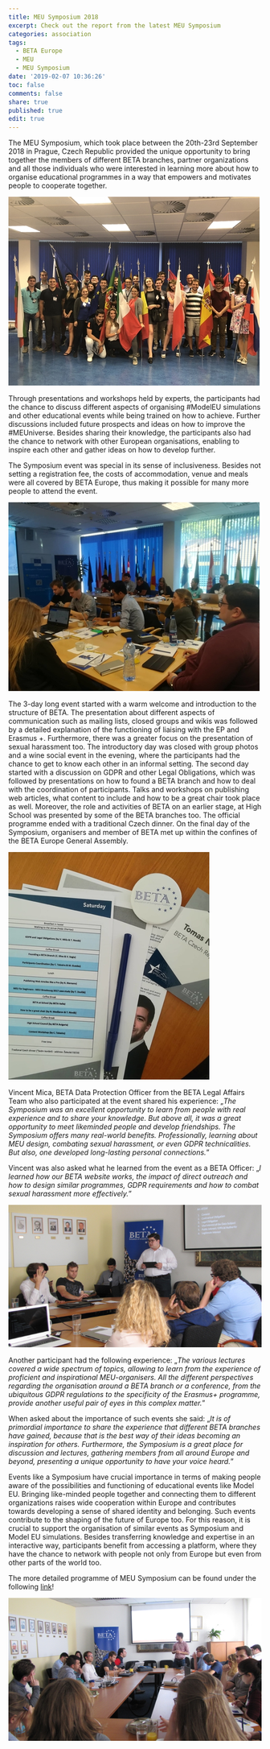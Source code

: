 ```yaml
---
title: MEU Symposium 2018
excerpt: Check out the report from the latest MEU Symposium
categories: association
tags:
  - BETA Europe
  - MEU
  - MEU Symposium
date: '2019-02-07 10:36:26'
toc: false
comments: false
share: true
published: true
edit: true
---
```

The MEU Symposium, which took place between the 20th-23rd September 2018 in Prague, Czech Republic provided the unique opportunity to bring together the members of different BETA branches, partner organizations and all those individuals who were interested in learning more about how to organise educational programmes in a way that empowers and motivates people to cooperate together.

![](/assets/images/sym1.jpg)

Through presentations and workshops held by experts, the participants had the chance to discuss different aspects of organising #ModelEU simulations and other educational events while being trained on how to achieve. Further discussions included future prospects and ideas on how to improve the #MEUniverse. Besides sharing their knowledge, the participants also had the chance to network with other European organisations, enabling to inspire each other and gather ideas on how to develop further.

The Symposium event was special in its sense of inclusiveness. Besides not setting a registration fee, the costs of accommodation, venue and meals were all covered by BETA Europe, thus making it possible for many more people to attend the event.

![](/assets/images/sym2.jpg)

The 3-day long event started with a warm welcome and introduction to the structure of BETA. The presentation about different aspects of communication such as mailing lists, closed groups and wikis was followed by a detailed explanation of the functioning of liaising with the EP and Erasmus +. Furthermore, there was a greater focus on the presentation of sexual harassment too. The introductory day was closed with group photos and a wine social event in the evening, where the participants had the chance to get to know each other in an informal setting. The second day started with a discussion on GDPR and other Legal Obligations, which was followed by presentations on how to found a BETA branch and how to deal with the coordination of participants. Talks and workshops on publishing web articles, what content to include and how to be a great chair took place as well. Moreover, the role and activities of BETA on an earlier stage, at High School was presented by some of the BETA branches too. The official programme ended with a traditional Czech dinner. On the final day of the Symposium, organisers and member of BETA met up within the confines of the BETA Europe General Assembly.

![](/assets/images/sym3.jpg)

Vincent Mica, BETA Data Protection Officer from the BETA Legal Affairs Team who also participated at the event shared his experience: „_The Symposium was an excellent opportunity to learn from people with real experience and to share your knowledge. But above all, it was a great opportunity to meet likeminded people and develop friendships. The Symposium offers many real-world benefits. Professionally, learning about MEU design, combating sexual harassment, or even GDPR technicalities. But also, one developed long-lasting personal connections._”

Vincent was also asked what he learned from the event as a BETA Officer: „_I learned how our BETA website works, the impact of direct outreach and how to design similar programmes, GDPR requirements and how to combat sexual harassment more effectively._”

![](/assets/images/sym4.jpg)

Another participant had the following experience: „_The various lectures covered a wide spectrum of topics, allowing to learn from the experience of proficient and inspirational MEU-organisers. All the different perspectives regarding the organisation around a BETA branch or a conference, from the ubiquitous GDPR regulations to the specificity of the Erasmus+ programme, provide another useful pair of eyes in this complex matter._”

When asked about the importance of such events she said: „_It is of primordial importance to share the experience that different BETA branches have gained, because that is the best way of their ideas becoming an inspiration for others. Furthermore, the Symposium is a great place for discussion and lectures, gathering members from all around Europe and beyond, presenting a unique opportunity to have your voice heard._”

Events like a Symposium have crucial importance in terms of making people aware of the possibilities and functioning of educational events like Model EU. Bringing like-minded people together and connecting them to different organizations raises wide cooperation within Europe and contributes towards developing a sense of shared identity and belonging. Such events contribute to the shaping of the future of Europe too. For this reason, it is crucial to support the organisation of similar events as Symposium and  Model EU simulations. Besides transferring knowledge and expertise in an interactive way, participants benefit from accessing a platform, where they have the chance to network with people not only from Europe but even from other parts of the world too.

The more detailed programme of MEU Symposium can be found under the following [link](https://forum.beta-europe.org/t/meu-symposium-2018/1973)!

![](/assets/images/sym5.jpg)
